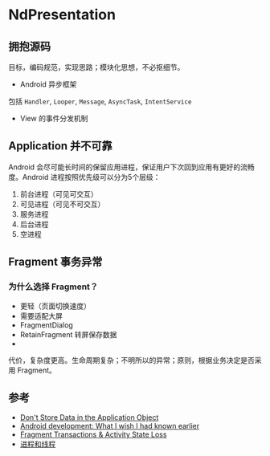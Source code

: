 # NdPresentation

## 拥抱源码

目标，编码规范，实现思路；模块化思想，不必抠细节。

- Android 异步框架

包括 `Handler`, `Looper`, `Message`, `AsyncTask`, `IntentService`

- View 的事件分发机制

## Application 并不可靠

Android 会尽可能长时间的保留应用进程，保证用户下次回到应用有更好的流畅度。Android 进程按照优先级可以分为5个层级：

1. 前台进程（可见可交互）
2. 可见进程（可见不可交互）
3. 服务进程
4. 后台进程
5. 空进程

## Fragment 事务异常

### 为什么选择 Fragment？

- 更轻（页面切换速度）
- 需要适配大屏
- FragmentDialog
- RetainFragment 转屏保存数据
- 

代价，复杂度更高。生命周期复杂；不明所以的异常；原则，根据业务决定是否采用 Fragment。

## 参考

- [Don't Store Data in the Application Object](http://www.developerphil.com/dont-store-data-in-the-application-object/)
- [Android development: What I wish I had known earlier](http://balpha.de/2013/07/android-development-what-i-wish-i-had-known-earlier/)
- [Fragment Transactions & Activity State Loss](http://www.androiddesignpatterns.com/2013/08/fragment-transaction-commit-state-loss.html)
- [进程和线程](http://developer.android.com/intl/zh-cn/guide/components/processes-and-threads.html)
